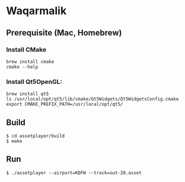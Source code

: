 # Waqarmalik

## Prerequisite (Mac, Homebrew)

### Install CMake

    brew install cmake
    cmake --help

### Install Qt5OpenGL:

    brew install qt5
    ls /usr/local/opt/qt5/lib/cmake/Qt5Widgets/Qt5WidgetsConfig.cmake
    export CMAKE_PREFIX_PATH=/usr/local/opt/qt5/

## Build

    $ cd assetplayer/build
    $ make

## Run

    $ ./assetplayer --airport=KDFW --track=out-20.asset
